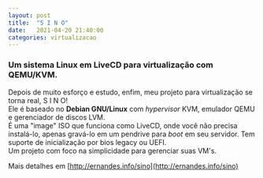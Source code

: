 ```yaml
---
layout: post
title:  "S I N O"
date:   2021-04-20 21:40:00
categories: virtualizacao
---
```

### Um sistema Linux em LiveCD para virtualização com QEMU/KVM.
Depois de muito esforço e estudo, enfim, meu projeto para virtualização se torna real, S I N O!  
Ele é baseado no **Debian GNU/Linux** com *hypervisor* KVM, emulador QEMU e gerenciador de discos LVM.  
É uma "image" ISO que funciona como LiveCD, onde você não precisa instalá-lo, apenas gravá-lo em um pendrive para *boot* em seu servidor. Tem suporte de inicialização por bios legacy ou UEFI.  
Um projeto com foco na simplicidade para gerenciar suas VM's.  
  
Mais detalhes em [http://ernandes.info/sino](http://ernandes.info/sino)
 